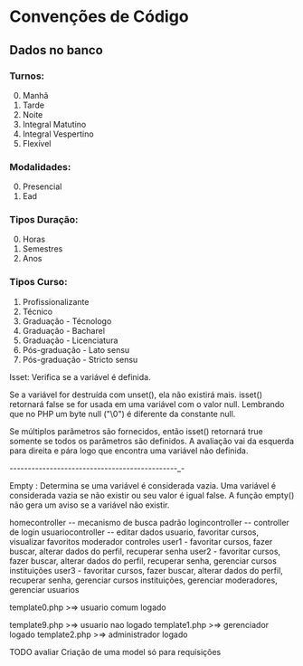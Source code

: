 
# Convenções  de Código

## Dados no banco
### Turnos:
0. Manhã
1. Tarde
2. Noite 
3. Integral Matutino
4. Integral Vespertino
5. Flexível 

### Modalidades:
0. Presencial 
1. Ead

### Tipos Duração:
0. Horas
1. Semestres
2. Anos

### Tipos Curso:

1. Profissionalizante 
2. Técnico
3. Graduação - Técnologo
4. Graduação - Bacharel
5. Graduação - Licenciatura
6. Pós-graduação - Lato sensu
7. Pós-graduação - Stricto sensu



Isset: Verifica se a variável é definida.

Se a variável for destruída com unset(), ela não existirá mais. isset() retornará false se for usada em uma variável com o valor null. Lembrando que no PHP um byte null ("\0") é diferente da constante null.

Se múltiplos parâmetros são fornecidos, então isset() retornará true somente se todos os parâmetros são definidos. A avaliação vai da esquerda para direita e pára logo que encontra uma variável não definida. 



_-_-_-_-_-_-_-_-_-_-_-_-_-_-_-_-_-_-_-_-_-_-_-_-_-_-_-_-_-_-_-_-_-_-_-_-_-_-_-_-_-_-_-_-_-_-_-



Empty : Determina se uma variável é considerada vazia. Uma variável é considerada vazia se não existir ou seu valor é igual false. A função empty() não gera um aviso se a variável não existir. 




homecontroller -- mecanismo de busca padrão
logincontroller -- controller de login
usuariocontroller -- editar dados usuario, favoritar cursos, visualizar favoritos
moderador controles
user1 - favoritar cursos, fazer buscar, alterar dados do perfil, recuperar senha
user2 - favoritar cursos, fazer buscar, alterar dados do perfil, recuperar senha, gerenciar cursos instituições
user3 - favoritar cursos, fazer buscar, alterar dados do perfil, recuperar senha, gerenciar cursos instituições, gerenciar moderadores, gerenciar usuarios



template0.php >=> usuario comum logado


template9.php >=> usuario nao logado
template1.php >=> gerenciador logado
template2.php >=> administrador logado 
        
TODO avaliar Criação de uma model só para requisições
